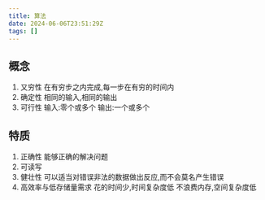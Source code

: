 ```yaml
---
title: 算法
date: 2024-06-06T23:51:29Z
tags: []
---
```


## 概念

1. 又穷性
   在有穷步之内完成,每一步在有穷的时间内
2. 确定性
   相同的输入,相同的输出
3. 可行性
   输入:零个或多个
   输出:一个或多个

## 特质

1. 正确性
   能够正确的解决问题
2. 可读写
3. 健壮性
   可以适当对错误非法的数据做出反应,而不会莫名产生错误
4. 高效率与低存储量需求
   花的时间少,时间复杂度低
   不浪费内存,空间复杂度低
